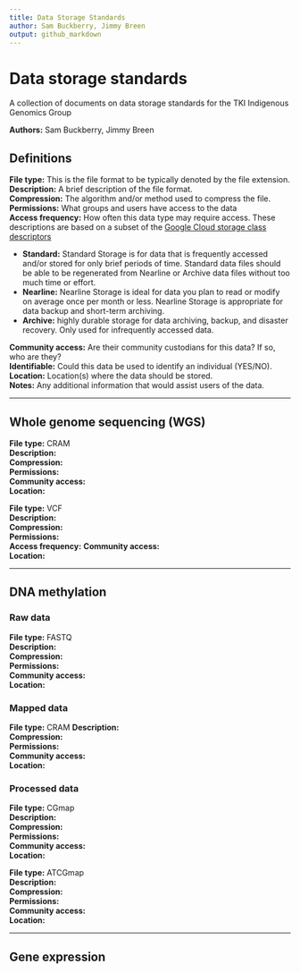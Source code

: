 ```yaml
---
title: Data Storage Standards
author: Sam Buckberry, Jimmy Breen
output: github_markdown
---
```



# Data storage standards
A collection of documents on data storage standards for the TKI Indigenous Genomics Group

**Authors:** Sam Buckberry, Jimmy Breen

## Definitions

**File type:** This is the file format to be typically denoted by the file extension.  
**Description:** A brief description of the file format.  
**Compression:** The algorithm and/or method used to compress the file.  
**Permissions:** What groups and users have access to the data   
**Access frequency:** How often this data type may require access. These descriptions are based on a subset of the [Google Cloud storage class descriptors](https://cloud.google.com/storage/docs/storage-classes#classes)

- **Standard:** Standard Storage is for data that is frequently accessed and/or stored for only brief periods of time. Standard data files should be able to be regenerated from Nearline or Archive data files without too much time or effort.
- **Nearline:** Nearline Storage is ideal for data you plan to read or modify on average once per month or less. Nearline Storage is appropriate for data backup and short-term archiving.
- **Archive:** highly durable storage for data archiving, backup, and disaster recovery. Only used for infrequently accessed data.

**Community access:** Are their community custodians for this data? If so, who are they?  
**Identifiable:** Could this data be used to identify an individual (YES/NO).  
**Location:** Location(s) where the data should be stored.  
**Notes:** Any additional information that would assist users of the data.

---
## Whole genome sequencing (WGS)

**File type:** CRAM  
**Description:**  
**Compression:**  
**Permissions:**  
**Community access:**  
**Location:**

**File type:** VCF  
**Description:**  
**Compression:**  
**Permissions:**  
**Access frequency:**
**Community access:**  
**Location:**


---
## DNA methylation

### Raw data

**File type:** FASTQ   
**Description:**  
**Compression:**  
**Permissions:**  
**Community access:**  
**Location:**

### Mapped data

**File type:** CRAM
**Description:**  
**Compression:**  
**Permissions:**  
**Community access:**  
**Location:**

### Processed data  

**File type:** CGmap   
**Description:**  
**Compression:**  
**Permissions:**  
**Community access:**  
**Location:**

**File type:** ATCGmap  
**Description:**  
**Compression:**  
**Permissions:**  
**Community access:**  
**Location:**

---
## Gene expression

